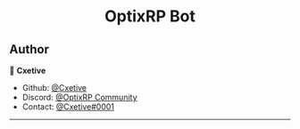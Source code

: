 <h1 align="center">OptixRP Bot</h1>

## Author

👤 **Cxetive**

- Github: [@Cxetive](https://github.com/Cxetive)
- Discord: [@OptixRP Community](https://discord.gg/optixrp)
- Contact: [@Cxetive#0001](https://discordapp.com/users/694939547045462017)
---
